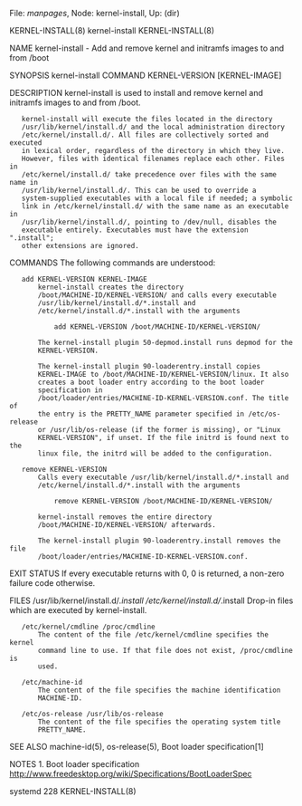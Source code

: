 File: *manpages*,  Node: kernel-install,  Up: (dir)

KERNEL-INSTALL(8)               kernel-install               KERNEL-INSTALL(8)



NAME
       kernel-install - Add and remove kernel and initramfs images to and from
       /boot

SYNOPSIS
       kernel-install COMMAND KERNEL-VERSION [KERNEL-IMAGE]

DESCRIPTION
       kernel-install is used to install and remove kernel and initramfs
       images to and from /boot.

       kernel-install will execute the files located in the directory
       /usr/lib/kernel/install.d/ and the local administration directory
       /etc/kernel/install.d/. All files are collectively sorted and executed
       in lexical order, regardless of the directory in which they live.
       However, files with identical filenames replace each other. Files in
       /etc/kernel/install.d/ take precedence over files with the same name in
       /usr/lib/kernel/install.d/. This can be used to override a
       system-supplied executables with a local file if needed; a symbolic
       link in /etc/kernel/install.d/ with the same name as an executable in
       /usr/lib/kernel/install.d/, pointing to /dev/null, disables the
       executable entirely. Executables must have the extension ".install";
       other extensions are ignored.

COMMANDS
       The following commands are understood:

       add KERNEL-VERSION KERNEL-IMAGE
           kernel-install creates the directory
           /boot/MACHINE-ID/KERNEL-VERSION/ and calls every executable
           /usr/lib/kernel/install.d/*.install and
           /etc/kernel/install.d/*.install with the arguments

               add KERNEL-VERSION /boot/MACHINE-ID/KERNEL-VERSION/

           The kernel-install plugin 50-depmod.install runs depmod for the
           KERNEL-VERSION.

           The kernel-install plugin 90-loaderentry.install copies
           KERNEL-IMAGE to /boot/MACHINE-ID/KERNEL-VERSION/linux. It also
           creates a boot loader entry according to the boot loader
           specification in
           /boot/loader/entries/MACHINE-ID-KERNEL-VERSION.conf. The title of
           the entry is the PRETTY_NAME parameter specified in /etc/os-release
           or /usr/lib/os-release (if the former is missing), or "Linux
           KERNEL-VERSION", if unset. If the file initrd is found next to the
           linux file, the initrd will be added to the configuration.

       remove KERNEL-VERSION
           Calls every executable /usr/lib/kernel/install.d/*.install and
           /etc/kernel/install.d/*.install with the arguments

               remove KERNEL-VERSION /boot/MACHINE-ID/KERNEL-VERSION/

           kernel-install removes the entire directory
           /boot/MACHINE-ID/KERNEL-VERSION/ afterwards.

           The kernel-install plugin 90-loaderentry.install removes the file
           /boot/loader/entries/MACHINE-ID-KERNEL-VERSION.conf.

EXIT STATUS
       If every executable returns with 0, 0 is returned, a non-zero failure
       code otherwise.

FILES
       /usr/lib/kernel/install.d/*.install /etc/kernel/install.d/*.install
           Drop-in files which are executed by kernel-install.

       /etc/kernel/cmdline /proc/cmdline
           The content of the file /etc/kernel/cmdline specifies the kernel
           command line to use. If that file does not exist, /proc/cmdline is
           used.

       /etc/machine-id
           The content of the file specifies the machine identification
           MACHINE-ID.

       /etc/os-release /usr/lib/os-release
           The content of the file specifies the operating system title
           PRETTY_NAME.

SEE ALSO
       machine-id(5), os-release(5), Boot loader specification[1]

NOTES
        1. Boot loader specification
           http://www.freedesktop.org/wiki/Specifications/BootLoaderSpec



systemd 228                                                  KERNEL-INSTALL(8)
